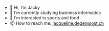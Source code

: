 - 👋 Hi, I’m Jacky
- 🌱 I’m currently studying business informatics
- 👀 I’m interested in sports and food
- 📫 How to reach me: jacqueline.degen@ost.ch

<!---
JacquelineDegen/JacquelineDegen is a ✨ special ✨ repository because its `README.md` (this file) appears on your GitHub profile.
You can click the Preview link to take a look at your changes.
--->

